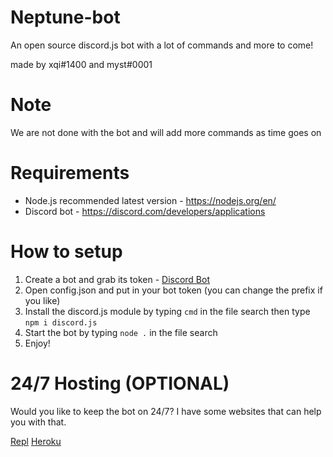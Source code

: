 # Neptune-bot
An open source discord.js bot with a lot of commands and more to come!

made by xqi#1400 and myst#0001

# Note
We are not done with the bot and will add more commands as time goes on

# Requirements 
* Node.js recommended latest version - https://nodejs.org/en/
* Discord bot - https://discord.com/developers/applications

# How to setup
1. Create a bot and grab its token - [Discord Bot](https://discord.com/developers/applications)
2. Open config.json and put in your bot token (you can change the prefix if you like)
3. Install the discord.js module by typing `cmd` in the file search then type `npm i discord.js` 
4. Start the bot by typing `node .` in the file search
5. Enjoy!

# 24/7 Hosting (OPTIONAL)
Would you like to keep the bot on 24/7? I have some websites that can help you with that.

[Repl](https://replit.com/~) [Heroku](https://www.heroku.com/)
